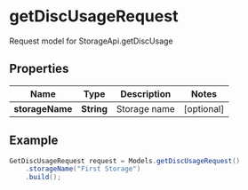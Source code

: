 # getDiscUsageRequest

Request model for StorageApi.getDiscUsage

## Properties

Name | Type | Description | Notes
---- | ---- | ----------- | -----
**storageName** | **String**| Storage name | [optional]

## Example
```java
GetDiscUsageRequest request = Models.getDiscUsageRequest()
    .storageName("First Storage")
    .build();
```

